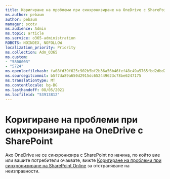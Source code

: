 ```yaml
---
title: Коригиране на проблеми при синхронизиране на OneDrive с SharePoint
ms.author: pebaum
author: pebaum
manager: scotv
ms.audience: Admin
ms.topic: article
ms.service: o365-administration
ROBOTS: NOINDEX, NOFOLLOW
localization_priority: Priority
ms.collection: Adm_O365
ms.custom:
- "5800003"
- "5724"
ms.openlocfilehash: fa08fd39f625c902b5bf2b36a56b46fef48c49a5765fbd2dbd23dc5b820c5c9f
ms.sourcegitcommit: b5f7da89a650d2915dc652449623c78be6247175
ms.translationtype: MT
ms.contentlocale: bg-BG
ms.lasthandoff: 08/05/2021
ms.locfileid: "53913812"
---
```

# <a name="fix-onedrive-sync-issues-with-sharepoint"></a>Коригиране на проблеми при синхронизиране на OneDrive с SharePoint

Ако OneDrive не се синхронизира с SharePoint по начина, по който вие или вашите потребители очаквате, вижте [Коригиране на проблеми при синхронизиране на SharePoint Online](https://support.office.com/article/fix-sharepoint-online-sync-problems-aaa2d172-8d45-4e94-9c04-5364d04ca2f4?ui=en-US&rs=en-US&ad=US) за отстраняване на неизправности.
